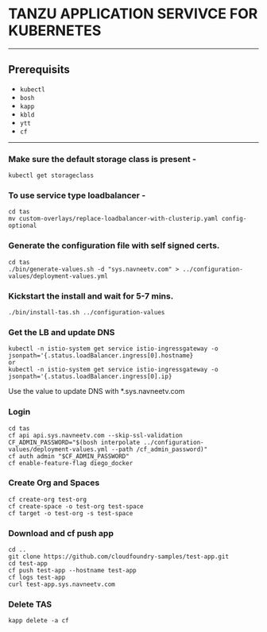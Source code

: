 # TANZU APPLICATION SERVIVCE FOR KUBERNETES
---

## Prerequisits 
* `kubectl`
* `bosh`
* `kapp`
* `kbld`
* `ytt`
* `cf`
---

### Make sure the default storage class is present -

```kubectl get storageclass```
### To use service type loadbalancer -
```
cd tas
mv custom-overlays/replace-loadbalancer-with-clusterip.yaml config-optional
```
### Generate the configuration file with self signed certs. 
```
cd tas
./bin/generate-values.sh -d "sys.navneetv.com" > ../configuration-values/deployment-values.yml
```
### Kickstart the install and wait for 5-7 mins. 
```
./bin/install-tas.sh ../configuration-values
```
### Get the LB and update DNS
```
kubectl -n istio-system get service istio-ingressgateway -o jsonpath='{.status.loadBalancer.ingress[0].hostname}
or
kubectl -n istio-system get service istio-ingressgateway -o jsonpath='{.status.loadBalancer.ingress[0].ip}
```
Use the value to update DNS with *.sys.navneetv.com

### Login 
```
cd tas
cf api api.sys.navneetv.com --skip-ssl-validation
CF_ADMIN_PASSWORD="$(bosh interpolate ../configuration-values/deployment-values.yml --path /cf_admin_password)"
cf auth admin "$CF_ADMIN_PASSWORD"
cf enable-feature-flag diego_docker
```

### Create Org and Spaces
```
cf create-org test-org
cf create-space -o test-org test-space
cf target -o test-org -s test-space
```

### Download and cf push app
```
cd ..
git clone https://github.com/cloudfoundry-samples/test-app.git
cd test-app
cf push test-app --hostname test-app
cf logs test-app
curl test-app.sys.navneetv.com
```

### Delete TAS
```
kapp delete -a cf
```





